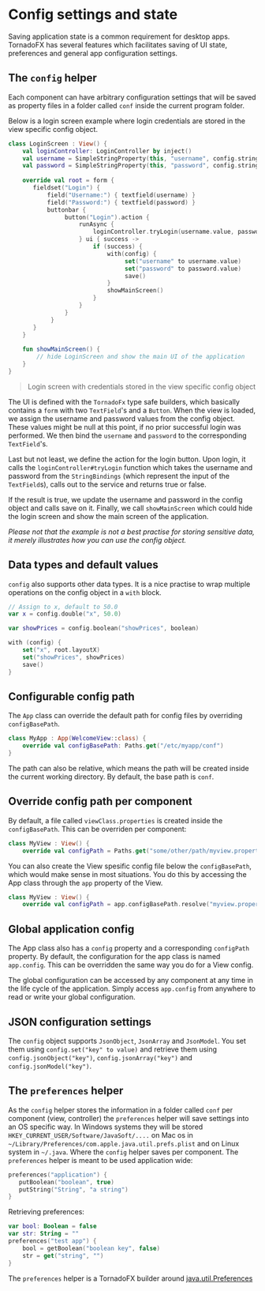 # Config settings and state

Saving application state is a common requirement for desktop apps. TornadoFX has several features which facilitates saving of UI state, preferences and general app configuration settings.

## The `config` helper

Each component can have arbitrary configuration settings that will be saved as property files in a folder called `conf` inside the current program folder.

Below is a login screen example where login credentials are stored in the view specific config object.

```kotlin
class LoginScreen : View() {
    val loginController: LoginController by inject()
    val username = SimpleStringProperty(this, "username", config.string("username"))
    val password = SimpleStringProperty(this, "password", config.string("password"))
    
    override val root = form {
       fieldset("Login") {
           field("Username:") { textfield(username) }
           field("Password:") { textfield(password) }
           buttonbar {
                button("Login").action {
                    runAsync {
                        loginController.tryLogin(username.value, password.value)
                    } ui { success ->
                        if (success) {
                            with(config) {
                                 set("username" to username.value)
                                 set("password" to password.value)
                                 save()
                            }
                            showMainScreen()
                        }
                    }
                }
            }
       }
    }
    
    fun showMainScreen() {
        // hide LoginScreen and show the main UI of the application
    }
}
```
> Login screen with credentials stored in the view specific config object

The UI is defined with the `TornadoFx` type safe builders, which basically contains a `form` with two `TextField`'s and a `Button`.
When the view is loaded, we assign the username and password values from the config object.
These values might be null at this point, if no prior successful login was performed.
We then bind the `username` and `password` to the corresponding `TextField`'s.

Last but not least, we define the action for the login button. Upon login, it calls the `loginController#tryLogin` function which takes the username and password from the `StringBindings` (which represent the input of the `TextField`s),
calls out to the service and returns true or false.

If the result is true, we update the username and password in the config object and calls save on it. Finally, we call `showMainScreen` which could hide the login screen and show the main screen of the application.

_Please not that the example is not a best practise for storing sensitive data, it merely illustrates how you can use the config object._

## Data types and default values

`config` also supports other data types. It is a nice practise to wrap multiple operations on the config object in a `with` block.

```kotlin
// Assign to x, default to 50.0
var x = config.double("x", 50.0)

var showPrices = config.boolean("showPrices", boolean)

with (config) {
    set("x", root.layoutX)
    set("showPrices", showPrices)
    save()
}
```

## Configurable config path

The `App` class can override the default path for config files by overriding `configBasePath`.

```kotlin
class MyApp : App(WelcomeView::class) {
    override val configBasePath: Paths.get("/etc/myapp/conf")
}
```

The path can also be relative, which means the path will be created inside the current working directory. By default, the base path is `conf`.

## Override config path per component

By default, a file called `viewClass.properties` is created inside the `configBasePath`. This can be overriden per component:

```kotlin
class MyView : View() {
    override val configPath = Paths.get("some/other/path/myview.properties")
```

You can also create the View spesific config file below the `configBasePath`, which would make sense in most situations. You do this by accessing the App class through the `app` property of the View.

```kotlin
class MyView : View() {
    override val configPath = app.configBasePath.resolve("myview.properties")
```

## Global application config

The App class also has a `config` property and a corresponding `configPath` property. By default, the configuration for the app class is named `app.config`. This can be overridden the same way you do for a View config.

The global configuration can be accessed by any component at any time in the life cycle of the application. Simply access `app.config` from anywhere to read or write your global configuration.

## JSON configuration settings

The `config` object supports `JsonObject`, `JsonArray` and `JsonModel`. You set them using `config.set("key" to value)` and retrieve them using `config.jsonObject("key")`, `config.jsonArray("key")` and `config.jsonModel("key")`.

## The `preferences` helper

As the `config` helper stores the information in a folder called `conf` per component (view, controller) the `preferences` helper will save settings into an OS specific way. In Windows systems they will be stored `HKEY_CURRENT_USER/Software/JavaSoft/....` on Mac os in `~/Library/Preferences/com.apple.java.util.prefs.plist` and on Linux system in `~/.java`. Where the `config` helper saves per component. The `preferences` helper is meant to be used application wide:

```kotlin
preferences("application") {
   putBoolean("boolean", true)
   putString("String", "a string")
}
```
Retrieving preferences:

```kotlin
var bool: Boolean = false
var str: String = ""
preferences("test app") {
    bool = getBoolean("boolean key", false)
    str = get("string", "")
}
```

The `preferences` helper is a TornadoFX builder around [java.util.Preferences](http://docs.oracle.com/javase/8/docs/technotes/guides/preferences/overview.html)
